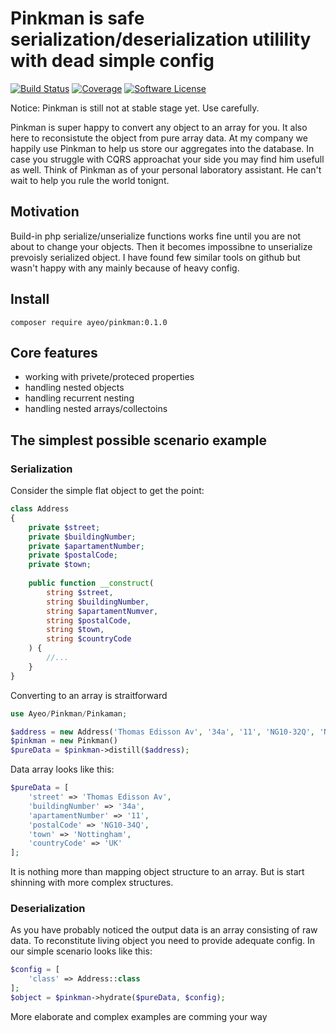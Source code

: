 # Pinkman is safe serialization/deserialization utilility with dead simple config

[![Build Status](https://travis-ci.org/ayeo/pinkman.svg?branch=master)](https://travis-ci.org/ayeo/pinkman) 
[![Coverage](https://codecov.io/gh/ayeo/pinkman/branch/master/graph/badge.svg)](https://codecov.io/gh/ayeo/pinkman)
[![Software License](https://img.shields.io/badge/license-MIT-brightgreen.svg?style=flat-square)](license.md)

Notice: Pinkman is still not at stable stage yet. Use carefully. 

Pinkman is super happy to convert any object to an array for you. It also here to reconsistute the object from pure array
data. At my company we happily use Pinkman to help us store our aggregates into the database. In case you struggle with 
CQRS approachat your side you may find him usefull as well. Think of Pinkman as of your personal laboratory assistant.
He can't wait to help you rule the world tonignt.

## Motivation

Build-in php serialize/unserialize functions works fine until you are not about to change your objects. Then it becomes
impossibne to unserialize prevoisly serialized object. I have found few similar tools on github but wasn't happy with
any mainly because of heavy config.

## Install

```
composer require ayeo/pinkman:0.1.0
```

## Core features

- working with privete/proteced properties
- handling nested objects
- handling recurrent nesting
- handling nested arrays/collectoins
 
## The simplest possible scenario example

### Serialization 

Consider the simple flat object to get the point:

```php
class Address
{
    private $street;
    private $buildingNumber;
    private $apartamentNumber;
    private $postalCode;
    private $town;
    
    public function __construct(
        string $street,
        string $buildingNumber,
        string $apartamentNumver,
        string $postalCode,
        string $town,
        string $countryCode
    ) {
        //...
    }
}
```

Converting to an array is straitforward

```php
use Ayeo/Pinkman/Pinkaman;

$address = new Address('Thomas Edisson Av', '34a', '11', 'NG10-32Q', 'Nottingham', 'UK');
$pinkman = new Pinkman()
$pureData = $pinkman->distill($address);
```

Data array looks like this:
```php
$pureData = [
    'street' => 'Thomas Edisson Av',
    'buildingNumber' => '34a',
    'apartamentNumber' => '11',
    'postalCode' => 'NG10-34Q',
    'town' => 'Nottingham',
    'countryCode' => 'UK'
];
```
It is nothing more than mapping object structure to an array. But is start shinning with more complex structures.

### Deserialization

As you have probably noticed the output data is an array consisting of raw data. To reconstitute living object you
need to provide adequate config. In our simple scenario looks like this:
```php
$config = [
    'class' => Address::class
];
$object = $pinkman->hydrate($pureData, $config);
```

More elaborate and complex examples are comming your way

